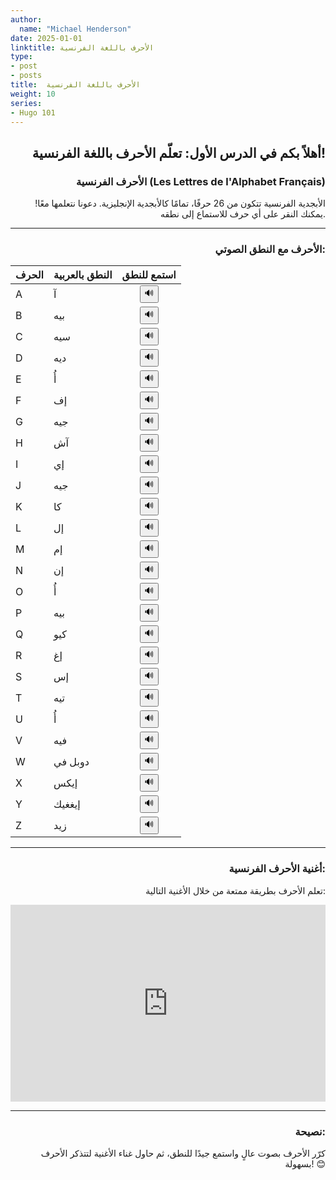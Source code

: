 ```yaml
---
author:
  name: "Michael Henderson"
date: 2025-01-01
linktitle: الأحرف باللغة الفرنسية
type:
- post
- posts
title:  الأحرف باللغة الفرنسية
weight: 10
series:
- Hugo 101
---
```


<div style="text-align: right;">

## أهلاً بكم في الدرس الأول: تعلّم الأحرف باللغة الفرنسية!

### الأحرف الفرنسية (Les Lettres de l'Alphabet Français)

الأبجدية الفرنسية تتكون من 26 حرفًا، تمامًا كالأبجدية الإنجليزية. دعونا نتعلمها معًا! يمكنك النقر على أي حرف للاستماع إلى نطقه.


---



### الأحرف مع النطق الصوتي:
| الحرف | النطق بالعربية | استمع للنطق |
|-------|----------------|-------------|
| A     | آ              | <div style="display: flex; justify-content: center;"><button onclick="playSound('A.mp3')">🔊</button></div> |
| B     | بيه            | <div style="display: flex; justify-content: center;"><button onclick="playSound('B.mp3')">🔊</button></div> |
| C     | سيه            | <div style="display: flex; justify-content: center;"><button onclick="playSound('C.mp3')">🔊</button></div> |
| D     | ديه            | <div style="display: flex; justify-content: center;"><button onclick="playSound('D.mp3')">🔊</button></div> |
| E     | أُ             | <div style="display: flex; justify-content: center;"><button onclick="playSound('E.mp3')">🔊</button></div> |
| F     | إف             | <div style="display: flex; justify-content: center;"><button onclick="playSound('F.mp3')">🔊</button></div> |
| G     | جيه            | <div style="display: flex; justify-content: center;"><button onclick="playSound('G.mp3')">🔊</button></div> |
| H     | آش            | <div style="display: flex; justify-content: center;"><button onclick="playSound('H.mp3')">🔊</button></div> |
| I     | إي             | <div style="display: flex; justify-content: center;"><button onclick="playSound('I.mp3')">🔊</button></div> |
| J     | جيه            | <div style="display: flex; justify-content: center;"><button onclick="playSound('J.mp3')">🔊</button></div> |
| K     | كا             | <div style="display: flex; justify-content: center;"><button onclick="playSound('K.mp3')">🔊</button></div> |
| L     | إل             | <div style="display: flex; justify-content: center;"><button onclick="playSound('L.mp3')">🔊</button></div> |
| M     | إم             | <div style="display: flex; justify-content: center;"><button onclick="playSound('M.mp3')">🔊</button></div> |
| N     | إن             | <div style="display: flex; justify-content: center;"><button onclick="playSound('N.mp3')">🔊</button></div> |
| O     | أُ             | <div style="display: flex; justify-content: center;"><button onclick="playSound('O.mp3')">🔊</button></div> |
| P     | بيه            | <div style="display: flex; justify-content: center;"><button onclick="playSound('P.mp3')">🔊</button></div> |
| Q     | كيو            | <div style="display: flex; justify-content: center;"><button onclick="playSound('Q.mp3')">🔊</button></div> |
| R     | إغ             | <div style="display: flex; justify-content: center;"><button onclick="playSound('R.mp3')">🔊</button></div> |
| S     | إس             | <div style="display: flex; justify-content: center;"><button onclick="playSound('S.mp3')">🔊</button></div> |
| T     | تيه            | <div style="display: flex; justify-content: center;"><button onclick="playSound('T.mp3')">🔊</button></div> |
| U     | أُ             | <div style="display: flex; justify-content: center;"><button onclick="playSound('U.mp3')">🔊</button></div> |
| V     | فيه            | <div style="display: flex; justify-content: center;"><button onclick="playSound('V.mp3')">🔊</button></div> |
| W    | دوبل في         | <div style="display: flex; justify-content: center;"><button onclick="playSound('W.mp3')">🔊</button></div> |
| X     | إيكس           | <div style="display: flex; justify-content: center;"><button onclick="playSound('X.mp3')">🔊</button></div> |
| Y     | إيغغيك         | <div style="display: flex; justify-content: center;"><button onclick="playSound('Y.mp3')">🔊</button></div> |
| Z     | زيد            | <div style="display: flex; justify-content: center;"><button onclick="playSound('Z.mp3')">🔊</button></div> |



---



### أغنية الأحرف الفرنسية:

تعلم الأحرف بطريقة ممتعة من خلال الأغنية التالية:



<iframe width="100%" height="315" src="https://www.youtube.com/embed/zlSRop3qC0M?si=h14-YgxdU-xcl67Z" title="YouTube video player" frameborder="0" allow="accelerometer; autoplay; clipboard-write; encrypted-media; gyroscope; picture-in-picture; web-share" referrerpolicy="strict-origin-when-cross-origin" allowfullscreen></iframe>

---



### نصيحة:
كرّر الأحرف بصوت عالٍ واستمع جيدًا للنطق، ثم حاول غناء الأغنية لتتذكر الأحرف بسهولة! 😊

</div>

<script>
function playSound(fileName) {
    // Construct the file path based on the audio folder in the static directory
    const audio = new Audio('/audio/' + fileName);
    audio.play();
}
</script>